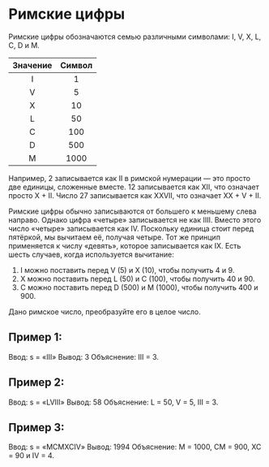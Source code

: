 # Римские цифры

Римские цифры обозначаются семью различными символами: I, V, X, L, C, D и M.

| Значение | Символ |
|:--------:|:------:|
|    I     |   1    |
|    V     |   5    |
|    X     |   10   |
|    L     |   50   |
|    C     |  100   |
|    D     |  500   |
|    M     |  1000  |

Например, 2 записывается как II в римской нумерации — это просто две единицы, сложенные вместе. 12 записывается как XII, что означает просто X + II. Число 27 записывается как XXVII, что означает XX + V + II.

Римские цифры обычно записываются от большего к меньшему слева направо. Однако цифра «четыре» записывается не как IIII. Вместо этого число «четыре» записывается как IV. Поскольку единица стоит перед пятёркой, мы вычитаем её, получая четыре. Тот же принцип применяется к числу «девять», которое записывается как IX. Есть шесть случаев, когда используется вычитание:
1. I можно поставить перед V (5) и X (10), чтобы получить 4 и 9.
2. X можно поставить перед L (50) и C (100), чтобы получить 40 и 90.
3. C можно поставить перед D (500) и M (1000), чтобы получить 400 и 900.

Дано римское число, преобразуйте его в целое число.

## Пример 1:
Ввод: s = «III»
Вывод: 3
Объяснение: III = 3.

## Пример 2:
Ввод: s = «LVIII»
Вывод: 58
Объяснение: L = 50, V = 5, III = 3.

## Пример 3:
Ввод: s = «MCMXCIV»
Вывод: 1994
Объяснение: M = 1000, CM = 900, XC = 90 и IV = 4.